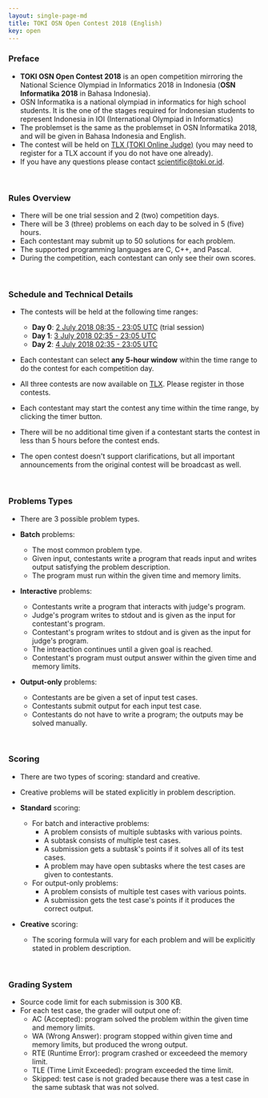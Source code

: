 ```yaml
---
layout: single-page-md
title: TOKI OSN Open Contest 2018 (English)
key: open
---
```


### Preface

- **TOKI OSN Open Contest 2018** is an open competition mirroring the National Science Olympiad in Informatics 2018 in Indonesia (**OSN Informatika 2018** in Bahasa Indonesia).
- OSN Informatika is a national olympiad in informatics for high school students. It is the one of the stages required for Indonesian students to represent Indonesia in IOI (International Olympiad in Informatics)
- The problemset is the same as the problemset in OSN Informatika 2018, and will be given in Bahasa Indonesia and English.
- The contest will be held on [TLX (TOKI Online Judge)](https://tlx.toki.id/competition) (you may need to register for a TLX account if you do not have one already).
- If you have any questions please contact [scientific@toki.or.id](mailto:scientific@toki.or.id).

<br>

### Rules Overview

* There will be one trial session and 2 (two) competition days.
* There will be 3 (three) problems on each day to be solved in 5 (five) hours.
* Each contestant may submit up to 50 solutions for each problem.
* The supported programming languages are C, C++, and Pascal.
* During the competition, each contestant can only see their own scores.

<br>

### Schedule and Technical Details

- The contests will be held at the following time ranges:
  * **Day 0**: [2 July 2018 08:35 - 23:05 UTC](https://www.timeanddate.com/worldclock/fixedtime.html?msg=TOKI+National+Open+Contest+2018+Day+0&iso=20180702T1535&p1=575&ah=14&am=30) (trial session)
  * **Day 1**: [3 July 2018 02:35 - 23:05 UTC](https://www.timeanddate.com/worldclock/fixedtime.html?msg=TOKI+National+Open+Contest+2018+Day+1&iso=20180703T0935&p1=575&ah=20&am=30)
  * **Day 2**: [4 July 2018 02:35 - 23:05 UTC](https://www.timeanddate.com/worldclock/fixedtime.html?msg=TOKI+National+Open+Contest+2018+Day+2&iso=20180704T0935&p1=575&ah=20&am=30)

- Each contestant can select **any 5-hour window** within the time range to do the contest for each competition day.
- All three contests are now available on [TLX](https://tlx.toki.id/competition). Please register in those contests.
- Each contestant may start the contest any time within the time range, by clicking the timer button.
- There will be no additional time given if a contestant starts the contest in less than 5 hours before the contest ends.
- The open contest doesn't support clarifications, but all important announcements from the original contest will be broadcast as well.

<br>

### Problems Types

- There are 3 possible problem types.

- **Batch** problems:
  * The most common problem type.
  * Given input, contestants write a program that reads input and writes output satisfying the problem description.
  * The program must run within the given time and memory limits.

- **Interactive** problems:
  * Contestants write a program that interacts with judge's program.
  * Judge's program writes to stdout and is given as the input for contestant's program.
  * Contestant's program writes to stdout and is given as the input for judge's program.
  * The intreaction continues until a given goal is reached.
  * Contestant's program must output answer within the given time and memory limits.

- **Output-only** problems:
  * Contestants are be given a set of input test cases.
  * Contestants submit output for each input test case.
  * Contestants do not have to write a program; the outputs may be solved manually.

<br>

### Scoring

* There are two types of scoring: standard and creative.
* Creative problems will be stated explicitly in problem description.

* **Standard** scoring:
  * For batch and interactive problems:
    * A problem consists of multiple subtasks with various points.
    * A subtask consists of multiple test cases.
    * A submission gets a subtask's points if it solves all of its test cases.
    * A problem may have open subtasks where the test cases are given to contestants.
  * For output-only problems:
    * A problem consists of multiple test cases with various points.
    * A submission gets the test case's points if it produces the correct output.

* **Creative** scoring:
  * The scoring formula will vary for each problem and will be explicitly stated in problem description.

<br>

### Grading System

* Source code limit for each submission is 300 KB.
* For each test case, the grader will output one of:
  * AC (Accepted): program solved the problem within the given time and memory limits.
  * WA (Wrong Answer): program stopped within given time and memory limits, but produced the wrong output.
  * RTE (Runtime Error): program crashed or exceedeed the memory limit.
  * TLE (Time Limit Exceeded): program exceeded the time limit.
  * Skipped: test case is not graded because there was a test case in the same subtask that was not solved.
